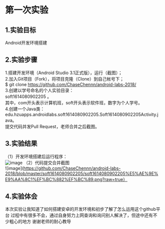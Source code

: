 # 第一次实验

## 1.实验目标
Android开发环境搭建<br>

## 2.实验步骤
1.搭建开发环境（Android Studio 3.1正式版），运行（截图）；<br>
2.加入Git项目（Fork），将项目克隆（Clone）到自己帐号下；<br>
$ git clone https://github.com/ChaseChennn/android-labs-2018/<br>
3.创建以学号命名的个人实验目录：<br>
  soft1614080902205 。<br>
  其中，com开头表示计算机班，soft开头表示软件班，数字为个人学号。<br>
4.创建一个Java类：edu.hzuapps.androidlabs.soft1614080902205.Soft1614080902205Activity.java。<br>
      提交代码并发Pull Request，老师合并之后截图。<br>
## 3.实验结果
（1）开发环境搭建后运行程序：<br>
![image](https://github.com/ChaseChennn/android-labs-2018/blob/master/soft1614080902205/soft1614080902205%E5%AE%9E%E9%AA%8C1%EF%BC%881%EF%BC%89.png?raw=true)
（2）代码提交合并截图<br>
![image](https://github.com/ChaseChennn/android-labs-2018/blob/master/soft1614080902205/soft1614080902205%E5%AE%9E%E9%AA%8C1%EF%BC%882%EF%BC%89.png?raw=true）
## 4.实验体会
本次实验让我知道了如何搭建安卓的开发环境和初步了解了怎么运用这个github平台
过程中有很多不会，通过自身努力上网查询和询问别人解决了，但途中还有不少粗心的地方 
谢谢老师的耐心教导
